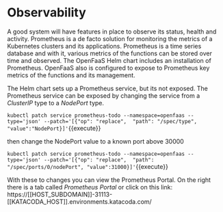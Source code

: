# Observability #

A good system will have features in place to observe its status, health and activity. Prometheus is a de facto solution for monitoring the metrics of a Kubernetes clusters and its applications. Prometheus is a time series database and with it, various metrics of the functions can be stored over time and observed. The OpenFaaS Helm chart includes an installation of Prometheus. OpenFaaS also is configured to expose to Prometheus key metrics of the functions and its management.

The Helm chart sets up a Prometheus service, but its not exposed. The Prometheus service can be exposed by changing the service from a _ClusterIP_ type to a _NodePort_ type.

`kubectl patch service prometheus-todo --namespace=openfaas --type='json' --patch='[{"op": "replace",  "path": "/spec/type", "value":"NodePort}]'`{{execute}}

then change the NodePort value to a known port above 30000

`kubectl patch service prometheus-todo --namespace=openfaas --type='json' --patch='[{"op": "replace",  "path": "/spec/ports/0/nodePort", "value":31000}]'`{{execute}}

With these to changes you can view the Prometheus Portal. On the right there is a tab called _Prometheus Portal_ or click on this link: https://[[HOST_SUBDOMAIN]]-31113-[[KATACODA_HOST]].environments.katacoda.com/
